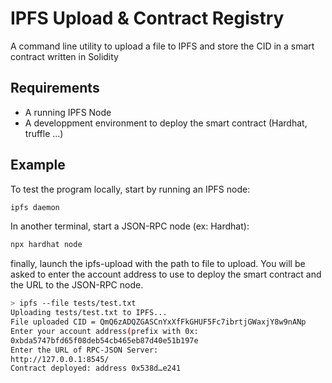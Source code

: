# IPFS Upload & Contract Registry
A command line utility to upload a file to IPFS and store the CID in a smart contract written in Solidity

## Requirements
- A running IPFS Node
- A  developpment environment to deploy the smart contract (Hardhat, truffle ...)

## Example
To test the program locally, start by running an IPFS node:
```bash
ipfs daemon
```
In another terminal, start a JSON-RPC node (ex: Hardhat):
```bash
npx hardhat node
```
finally, launch the ipfs-upload with the path to file to upload. You will be asked to enter the
account address to use to deploy the smart contract and the URL to the JSON-RPC node.
```bash
> ipfs --file tests/test.txt
Uploading tests/test.txt to IPFS...
File uploaded CID = QmQ6zADQZGASCnYxXfFkGHUF5Fc7ibrtjGWaxjY8w9nANp
Enter your account address(prefix with 0x:
0xbda5747bfd65f08deb54cb465eb87d40e51b197e
Enter the URL of RPC-JSON Server:
http://127.0.0.1:8545/
Contract deployed: address 0x538d…e241
```
